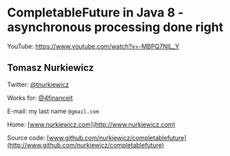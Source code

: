 # CompletableFuture in Java 8 - asynchronous processing done right
YouTube: https://www.youtube.com/watch?v=-MBPQ7NIL_Y

## Tomasz Nurkiewicz

Twitter: [@tnurkiewicz](https://twitter.com/tnurkiewicz)

Works for: [@4financeit](https://twitter.com/4financeit)

E-mail: my last name `@gmail.com`

Home: [www.nurkiewicz.com](http://www.nurkiewicz.com)

Source code: [www.github.com/nurkiewicz/completablefuture](http://www.github.com/nurkiewicz/completablefuture)
